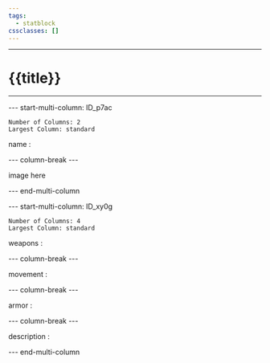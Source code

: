 ```yaml
---
tags:
  - statblock
cssclasses: []
---
```

---
# {{title}}

---

--- start-multi-column: ID_p7ac
```column-settings
Number of Columns: 2
Largest Column: standard
```

name : 

--- column-break ---

image here

--- end-multi-column





--- start-multi-column: ID_xy0g
```column-settings
Number of Columns: 4
Largest Column: standard
```

weapons : 

--- column-break ---

movement :

--- column-break ---

armor : 

--- column-break ---

description :

--- end-multi-column




